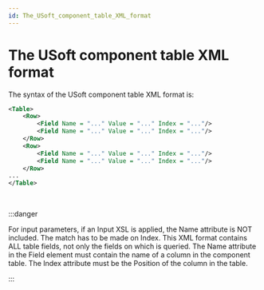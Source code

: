 ```yaml
---
id: The_USoft_component_table_XML_format
---
```


# The USoft component table XML format

The syntax of the USoft component table XML format is:

```xml
<Table>
    <Row>
        <Field Name = "..." Value = "..." Index = "..."/>
        <Field Name = "..." Value = "..." Index = "..."/>
    </Row>
    <Row>
        <Field Name = "..." Value = "..." Index = "..."/>
        <Field Name = "..." Value = "..." Index = "..."/>
    </Row>
...
</Table>
```

 


:::danger

For input parameters, if an Input XSL is applied, the Name attribute is NOT included. The match has to be made on Index.
This XML format contains ALL table fields, not only the fields on which is queried.
The Name attribute in the Field element must contain the name of a column in the component table. The Index attribute must be the Position of the column in the table.

:::



 
